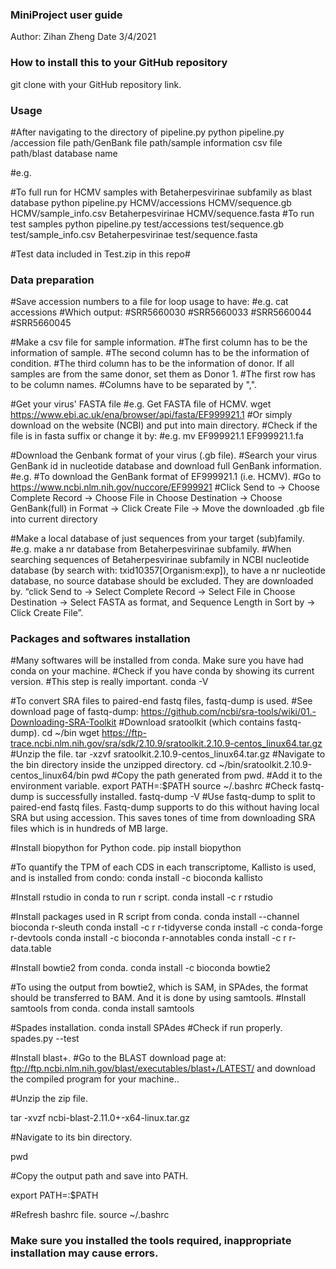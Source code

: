 ### MiniProject user guide
Author: Zihan Zheng
Date 3/4/2021


### How to install this to your GitHub repository
git clone with your GitHub repository link.

### Usage
#After navigating to the directory of pipeline.py
python pipeline.py /accession file path/GenBank file path/sample information csv file path/blast database name

#e.g.

#To full run for HCMV samples with Betaherpesvirinae subfamily as blast database
python pipeline.py HCMV/accessions HCMV/sequence.gb HCMV/sample_info.csv Betaherpesvirinae HCMV/sequence.fasta
#To run test samples 
python pipeline.py test/accessions test/sequence.gb test/sample_info.csv Betaherpesvirinae test/sequence.fasta

#Test data included in Test.zip in this repo#

### Data preparation

#Save accession numbers to a file for loop usage to have:
#e.g.
cat accessions
#Which output:
#SRR5660030
#SRR5660033
#SRR5660044
#SRR5660045

#Make a csv file for sample information.
#The first column has to be the information of sample.
#The second column has to be the information of condition.
#The third column has to be the information of donor. If all samples are from the same donor, set them as Donor 1.
#The first row has to be column names.
#Columns have to be separated by ",".

#Get your virus' FASTA file
#e.g. Get FASTA file of HCMV.
wget https://www.ebi.ac.uk/ena/browser/api/fasta/EF999921.1
#Or simply download on the website (NCBI) and put into main directory.
#Check if the file is in fasta suffix or change it by:
#e.g.
mv EF999921.1 EF999921.1.fa

#Download the Genbank format of your virus (.gb file).
#Search your virus GenBank id in nucleotide database and download full GenBank information.
#e.g.
#To download the GenBank format of EF999921.1 (i.e. HCMV).
#Go to https://www.ncbi.nlm.nih.gov/nuccore/EF999921
#Click Send to -> Choose Complete Record -> Choose File in Choose Destination ->  Choose GenBank(full) in Format -> Click Create File -> Move the downloaded .gb file into current directory

#Make a local database of just sequences from your target (sub)family.
#e.g. make a nr database from Betaherpesvirinae subfamily. 
#When searching sequences of Betaherpesvirinae subfamily in NCBI nucleotide database (by search with: txid10357[Organism:exp]), to have a nr nucleotide database, no source database should be excluded. They are downloaded by.
“click Send to -> Select Complete Record -> Select File in Choose Destination -> Select 
FASTA as format, and Sequence Length in Sort by -> Click Create File”.



### Packages and softwares installation

#Many softwares will be installed from conda. Make sure you have had conda on your machine.
#Check if you have conda by showing its current version.
#This step is really important.
conda -V

#To convert SRA files to paired-end fastq files, fastq-dump is used.
#See download page of fastq-dump: https://github.com/ncbi/sra-tools/wiki/01.-Downloading-SRA-Toolkit
#Download sratoolkit (which contains fastq-dump).
cd ~/bin
wget https://ftp-trace.ncbi.nlm.nih.gov/sra/sdk/2.10.9/sratoolkit.2.10.9-centos_linux64.tar.gz 
#Unzip the file.
tar -xzvf sratoolkit.2.10.9-centos_linux64.tar.gz
#Navigate to the bin directory inside the unzipped directory.
cd ~/bin/sratoolkit.2.10.9-centos_linux64/bin
pwd
#Copy the path generated from pwd.
#Add it to the environment variable.
export PATH=<paste the pwd path here>:$PATH 
source ~/.bashrc
#Check fastq-dump is successfully installed.
fastq-dump -V 
#Use fastq-dump to split to paired-end fastq files. Fastq-dump supports to do this without having local SRA but using accession. This saves tones of time from downloading SRA files which is in hundreds of MB large.

#Install biopython for Python code.
pip install biopython

#To quantify the TPM of each CDS in each transcriptome, Kallisto is used, and is installed from condo:
conda install -c bioconda kallisto

#Install rstudio in conda to run r script.
conda install -c r rstudio

#Install packages used in R script from conda.
conda install --channel bioconda r-sleuth
conda install -c r r-tidyverse
conda install -c conda-forge r-devtools
conda install -c bioconda r-annotables
conda install -c r r-data.table

#Install bowtie2 from conda. 
conda install -c bioconda bowtie2

#To using the output from bowtie2, which is SAM, in SPAdes, the format should be transferred to BAM. And it is done by using samtools.
#Install samtools from conda.
conda install samtools

#Spades installation.
conda install SPAdes
#Check if run properly.
spades.py --test

#Install blast+.
#Go to the BLAST download page at: ftp://ftp.ncbi.nlm.nih.gov/blast/executables/blast+/LATEST/ and download the compiled program for your machine..

#Unzip the zip file.

tar -xvzf ncbi-blast-2.11.0+-x64-linux.tar.gz

#Navigate to its bin directory.

pwd

#Copy the output path and save into PATH.

export PATH=<the copied path>:$PATH
 
#Refresh bashrc file.
source ~/.bashrc

### Make sure you installed the tools required, inappropriate installation may cause errors.






 








